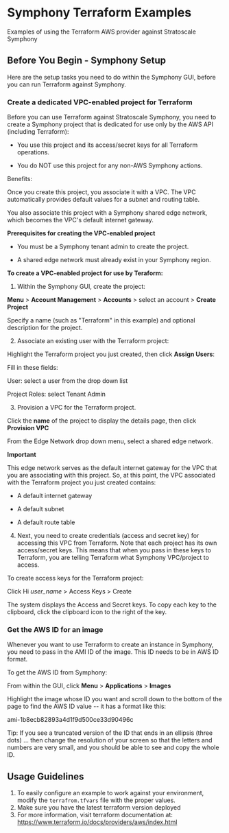 # Symphony Terraform Examples
Examples of using the Terraform AWS provider against Stratoscale Symphony

## Before You Begin - Symphony Setup

Here are the setup tasks you need to do within the Symphony GUI, before you can run Terraform against Symphony.

### Create a dedicated VPC-enabled project for Terraform

Before you can use Terraform against Stratoscale Symphony, you need to create a Symphony project that is dedicated for use only by the AWS API (including Terraform):

* You use this project and its access/secret keys for all Terraform operations.

* You do NOT use this project for any non-AWS Symphony actions.

Benefits:

Once you create this project, you associate it with a VPC. The VPC automatically provides default values for a subnet and routing table. 

You also associate this project with a Symphony shared edge network, which becomes the VPC's default internet gateway.

**Prerequisites for creating the VPC-enabled project**

* You must be a Symphony tenant admin to create the project.

* A shared edge network must already exist in your Symphony region.

**To create a VPC-enabled project for use by Teraform:**

1. Within the Symphony GUI, create the project: 

**Menu** > **Account Management** > **Accounts** > select an account > **Create Project**

Specify a name (such as "Terraform" in this example) and optional description for the project.

2. Associate an existing user with the Terraform project:

Highlight the Terraform project you just created, then click **Assign Users**: 

Fill in these fields:

User: select a user from the drop down list

Project Roles: select Tenant Admin

3. Provision a VPC for the Terraform project.

Click the **name** of the project to display the details page, then click **Provision VPC**

From the Edge Network drop down menu, select a shared edge network.

**Important** 

This edge network serves as the default internet gateway for the VPC that you are associating with this project. So, at this point, the VPC associated with the Terraform project you just created contains:

* A default internet gateway

* A default subnet

* A default route table

4. Next, you need to create credentials (access and secret key) for accessing this VPC from Terraform. Note that each project has its own access/secret keys. This means that when you pass in these keys to Terraform, you are telling Terraform what Symphony VPC/project to access.

To create access keys for the Terraform project:

Click Hi *user_name* > Access Keys > Create

The system displays the Access and Secret keys. To copy each key to the clipboard, click the clipboard icon to the right of the key. 

### Get the AWS ID for an image

Whenever you want to use Terraform to create an instance in Symphony, you need to pass in the AMI ID of the image. This ID needs to be in AWS ID format.

To get the AWS ID from Symphony:

From within the GUI, click **Menu** > **Applications** > **Images**

Highlight the image whose ID you want and scroll down to the bottom of the page to find the AWS ID value -- it has a format like this:

ami-1b8ecb82893a4d1f9d500ce33d90496c

Tip: If you see a truncated version of the ID that ends in an ellipsis (three dots) ... then change the resolution of your screen so that the letters and numbers are very small, and you should be able to see and copy the whole ID.


## Usage Guidelines
1. To easily configure an example to work against your environment, modify the `terrafrom.tfvars` file with the proper values.
2. Make sure you have the latest terraform version deployed
3. For more information, visit terraform documentation at: https://www.terraform.io/docs/providers/aws/index.html
